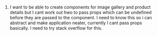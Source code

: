 1. I want to be able to create components for image gallery and product details but I cant work out hwo to pass props which can be undefined before they are passed to the component. I need to know this so i can abstract and make application neater, currently I cant pass props basically. I need to try stack overflow for this.
